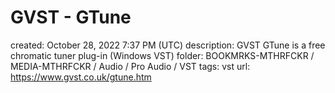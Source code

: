 # GVST - GTune

created: October 28, 2022 7:37 PM (UTC)
description: GVST GTune is a free chromatic tuner plug-in (Windows VST)
folder: BOOKMRKS-MTHRFCKR / MEDIA-MTHRFCKR / Audio / Pro Audio / VST
tags: vst
url: https://www.gvst.co.uk/gtune.htm